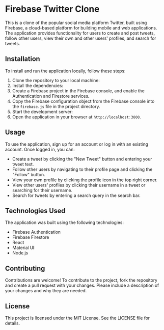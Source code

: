 # Firebase Twitter Clone

This is a clone of the popular social media platform Twitter, built using Firebase, a cloud-based platform for building mobile and web applications. The application provides functionality for users to create and post tweets, follow other users, view their own and other users' profiles, and search for tweets.

## Installation

To install and run the application locally, follow these steps:

1. Clone the repository to your local machine:
2. Install the dependencies:
3. Create a Firebase project in the Firebase console, and enable the Authentication and Firestore services.
4. Copy the Firebase configuration object from the Firebase console into the `firebase.js` file in the project directory.
5. Start the development server:
6. Open the application in your browser at `http://localhost:3000`.

## Usage

To use the application, sign up for an account or log in with an existing account. Once logged in, you can:

- Create a tweet by clicking the "New Tweet" button and entering your tweet text.
- Follow other users by navigating to their profile page and clicking the "Follow" button.
- View your own profile by clicking the profile icon in the top right corner.
- View other users' profiles by clicking their username in a tweet or searching for their username.
- Search for tweets by entering a search query in the search bar.

## Technologies Used

The application was built using the following technologies:

- Firebase Authentication
- Firebase Firestore
- React
- Material UI
- Node.js

## Contributing

Contributions are welcome! To contribute to the project, fork the repository and create a pull request with your changes. Please include a description of your changes and why they are needed.

## License

This project is licensed under the MIT License. See the LICENSE file for details.



